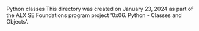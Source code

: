 Python classes
This directory was created on January 23, 2024 as part of the ALX SE Foundations
program project '0x06. Python - Classes and Objects'.
